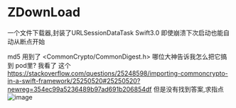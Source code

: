 # ZDownLoad
一个文件下载器,封装了URLSessionDataTask
Swift3.0 即使崩溃下次启动也能自动从断点开始

md5 用到了 <CommonCrypto/CommonDigest.h> 哪位大神告诉我怎么把它搞到 pod里? 我看了 这个 https://stackoverflow.com/questions/25248598/importing-commoncrypto-in-a-swift-framework/25250520#25250520?newreg=354ec99a5236489b97ad691b206854df 但是没有找到答案,求指点
![image](https://github.com/wzboy049/ZDownLoad/blob/master/1.gif?raw=true)
